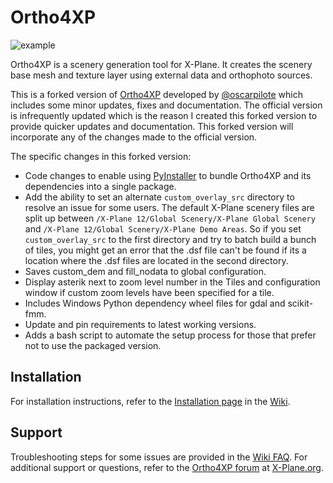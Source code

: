 # Ortho4XP
![example](https://github.com/shred86/Ortho4XP/assets/32663154/f06ebfe5-ba1d-4f05-9439-8e569bd99ef5)

Ortho4XP is a scenery generation tool for X-Plane. It creates the scenery base mesh and texture layer using external data and orthophoto sources.

This is a forked version of [Ortho4XP](https://github.com/oscarpilote/Ortho4XP) developed by [@oscarpilote](https://github.com/oscarpilote) which includes some minor updates, fixes and documentation. The official version is infrequently updated which is the reason I created this forked version to provide quicker updates and documentation. This forked version will incorporate any of the changes made to the official version.

The specific changes in this forked version:
* Code changes to enable using [PyInstaller](https://pyinstaller.org/en/stable/) to bundle Ortho4XP and its dependencies into a single package.
* Add the ability to set an alternate `custom_overlay_src` directory to resolve an issue for some users. The default X-Plane scenery files are split up between `/X-Plane 12/Global Scenery/X-Plane Global Scenery` and `/X-Plane 12/Global Scenery/X-Plane Demo Areas`. So if you set `custom_overlay_src` to the first directory and try to batch build a bunch of tiles, you might get an error that the .dsf file can't be found if its a location where the .dsf files are located in the second directory.
* Saves custom_dem and fill_nodata to global configuration.
* Display asterik next to zoom level number in the Tiles and configuration window if custom zoom levels have been specified for a tile.
* Includes Windows Python dependency wheel files for gdal and scikit-fmm.
* Update and pin requirements to latest working versions.
* Adds a bash script to automate the setup process for those that prefer not to use the packaged version.

## Installation

For installation instructions, refer to the [Installation page](https://github.com/shred86/Ortho4XP/wiki/Installation) in the [Wiki](https://github.com/shred86/Ortho4XP/wiki).

## Support

Troubleshooting steps for some issues are provided in the [Wiki FAQ](https://github.com/shred86/Ortho4XP/wiki/FAQ). For additional support or questions, refer to the [Ortho4XP forum](https://forums.x-plane.org/index.php?/forums/forum/322-ortho4xp/) at [X-Plane.org](https://forums.x-plane.org).
